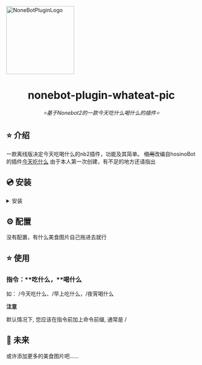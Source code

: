 <a href="https://v2.nonebot.dev/store"><img src="https://github.com/A-kirami/nonebot-plugin-template/blob/resources/nbp_logo.png" width="180" height="180" alt="NoneBotPluginLogo"></a>
<div align="center">

# nonebot-plugin-whateat-pic

_⭐基于Nonebot2的一款今天吃什么喝什么的插件⭐_


</div>


## ⭐ 介绍

一款离线版决定今天吃喝什么的nb2插件，功能及其简单。
~~借用~~改编自hosinoBot的插件[今天吃什么](https://github.com/A-kirami/whattoeat)
由于本人第一次创建，有不足的地方还请指出

## 💿 安装

<details>
<summary>安装</summary>
 将目标文件下载拖进nb2的插件文件夹就可
 
 一般路劲为/src/plugin
 
</details>


## ⚙️ 配置

没有配置，有什么美食图片自己拖进去就行

## ⭐ 使用

### 指令：**吃什么，**喝什么
如：
    /今天吃什么、/早上吃什么，/夜宵喝什么
    
**注意**

默认情况下, 您应该在指令前加上命令前缀, 通常是 /

## 🌙 未来
或许添加更多的美食图片吧……

